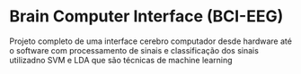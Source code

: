 # Brain Computer Interface (BCI-EEG)
Projeto completo de uma interface cerebro computador desde hardware até o software com processamento de sinais e classificação dos sinais utilizadno SVM e LDA que são técnicas de machine learning

